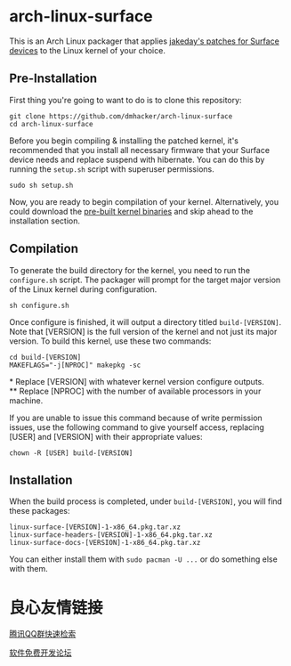 # arch-linux-surface

This is an Arch Linux packager that applies 
[jakeday's patches for Surface devices](https://github.com/jakeday/linux-surface) 
to the Linux kernel of your choice. 

## Pre-Installation

First thing you're going to want to do is to clone this repository:

```
git clone https://github.com/dmhacker/arch-linux-surface
cd arch-linux-surface
```

Before you begin compiling & installing the patched kernel, it's recommended that you 
install all necessary firmware that your Surface device needs and replace suspend with hibernate.
You can do this by running the `setup.sh` script with superuser permissions.

```
sudo sh setup.sh
```

Now, you are ready to begin compilation of your kernel. 
Alternatively, you could download the 
[pre-built kernel binaries](https://github.com/dmhacker/arch-linux-surface/releases) 
and skip ahead to the installation section.

## Compilation

To generate the build directory for the kernel, you need to run the `configure.sh` script. 
The packager will prompt for the target major version of the Linux kernel during configuration.

```
sh configure.sh 
```

Once configure is finished, it will output a directory titled `build-[VERSION]`. 
Note that [VERSION] is the full version of the kernel and not just its major version. 
To build this kernel, use these two commands: 

```
cd build-[VERSION] 
MAKEFLAGS="-j[NPROC]" makepkg -sc
```

  \* Replace [VERSION] with whatever kernel version configure outputs.   
  \*\* Replace [NPROC] with the number of available processors in your machine.  

If you are unable to issue this command because of write permission issues, use the following
command to give yourself access, replacing [USER] and [VERSION] with their appropriate values:

```
chown -R [USER] build-[VERSION]
```

## Installation

When the build process is completed, under `build-[VERSION]`, you will find these packages:
```
linux-surface-[VERSION]-1-x86_64.pkg.tar.xz
linux-surface-headers-[VERSION]-1-x86_64.pkg.tar.xz
linux-surface-docs-[VERSION]-1-x86_64.pkg.tar.xz
```
You can either install them with `sudo pacman -U ...` or do something else with them.


 # 良心友情链接

[腾讯QQ群快速检索](http://u.720life.cn/s/8cf73f7c)

[软件免费开发论坛](http://u.720life.cn/s/bbb01dc0)